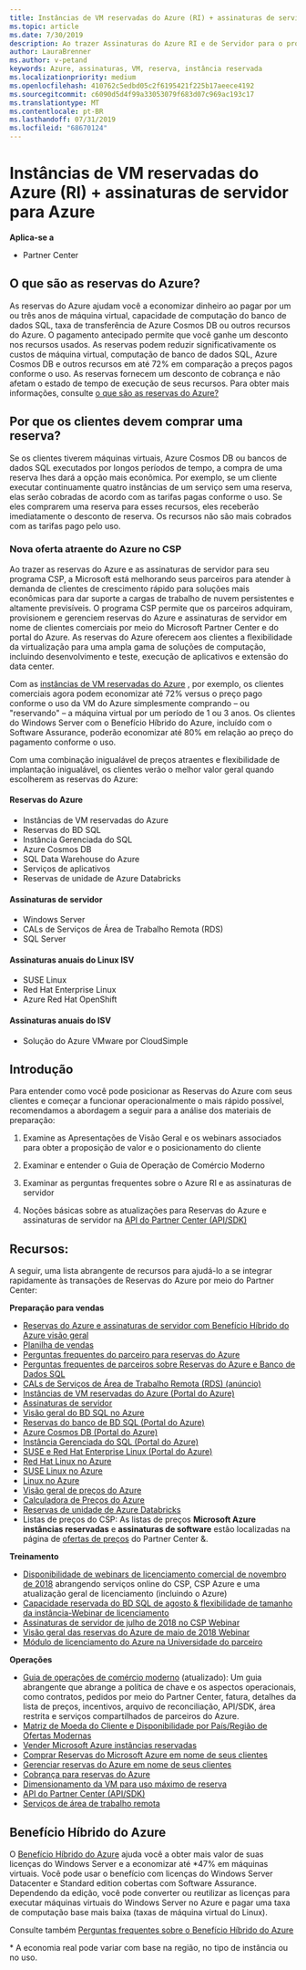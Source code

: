 ```yaml
---
title: Instâncias de VM reservadas do Azure (RI) + assinaturas de servidor para Azure | Partner Center
ms.topic: article
ms.date: 7/30/2019
description: Ao trazer Assinaturas do Azure RI e de Servidor para o programa CSP, é melhor permitir que nossos parceiros lidem com a demanda crescente do cliente por soluções mais econômicas para dar suporte a cargas de trabalho persistentes e altamente previsíveis. O programa CSP permite que os parceiros adquiram, provisionem e gerenciem Assinaturas do Azure RI e de Servidor em nome de clientes comerciais por meio do Microsoft Partner Center e do Portal do Azure.
author: LauraBrenner
ms.author: v-petand
keywords: Azure, assinaturas, VM, reserva, instância reservada
ms.localizationpriority: medium
ms.openlocfilehash: 410762c5edbd05c2f6195421f225b17aeece4192
ms.sourcegitcommit: c6090d5d4f99a33053079f683d07c969ac193c17
ms.translationtype: MT
ms.contentlocale: pt-BR
ms.lasthandoff: 07/31/2019
ms.locfileid: "68670124"
---
```

<!-- Mike Aasen wrote and owns this topic -->

# <a name="azure-reserved-vm-instances-ri--server-subscriptions-for-azure"></a>Instâncias de VM reservadas do Azure (RI) + assinaturas de servidor para Azure

**Aplica-se a**

- Partner Center
 
## <a name="what-are-azure-reservations"></a>O que são as reservas do Azure?

As reservas do Azure ajudam você a economizar dinheiro ao pagar por um ou três anos de máquina virtual, capacidade de computação do banco de dados SQL, taxa de transferência de Azure Cosmos DB ou outros recursos do Azure. O pagamento antecipado permite que você ganhe um desconto nos recursos usados. As reservas podem reduzir significativamente os custos de máquina virtual, computação de banco de dados SQL, Azure Cosmos DB e outros recursos em até 72% em comparação a preços pagos conforme o uso. As reservas fornecem um desconto de cobrança e não afetam o estado de tempo de execução de seus recursos. Para obter mais informações, consulte [o que são as reservas do Azure?](https://docs.microsoft.com/azure/billing/billing-save-compute-costs-reservations)

## <a name="why-should-customers-buy-a-reservation"></a>Por que os clientes devem comprar uma reserva?

Se os clientes tiverem máquinas virtuais, Azure Cosmos DB ou bancos de dados SQL executados por longos períodos de tempo, a compra de uma reserva lhes dará a opção mais econômica. Por exemplo, se um cliente executar continuamente quatro instâncias de um serviço sem uma reserva, elas serão cobradas de acordo com as tarifas pagas conforme o uso. Se eles comprarem uma reserva para esses recursos, eles receberão imediatamente o desconto de reserva. Os recursos não são mais cobrados com as tarifas pago pelo uso.

 
### <a name="compelling-new-azure-offer-in-csp"></a>Nova oferta atraente do Azure no CSP 

Ao trazer as reservas do Azure e as assinaturas de servidor para seu programa CSP, a Microsoft está melhorando seus parceiros para atender à demanda de clientes de crescimento rápido para soluções mais econômicas para dar suporte a cargas de trabalho de nuvem persistentes e altamente previsíveis. O programa CSP permite que os parceiros adquiram, provisionem e gerenciem reservas do Azure e assinaturas de servidor em nome de clientes comerciais por meio do Microsoft Partner Center e do portal do Azure. As reservas do Azure oferecem aos clientes a flexibilidade da virtualização para uma ampla gama de soluções de computação, incluindo desenvolvimento e teste, execução de aplicativos e extensão do data center. 

Com as [instâncias de VM reservadas do Azure](https://azure.microsoft.com/en-us/pricing/reserved-vm-instances/) , por exemplo, os clientes comerciais agora podem economizar até 72% versus o preço pago conforme o uso da VM do Azure simplesmente comprando – ou "reservando" – a máquina virtual por um período de 1 ou 3 anos. Os clientes do Windows Server com o Benefício Híbrido do Azure, incluído com o Software Assurance, poderão economizar até 80% em relação ao preço do pagamento conforme o uso. 

Com uma combinação inigualável de preços atraentes e flexibilidade de implantação inigualável, os clientes verão o melhor valor geral quando escolherem as reservas do Azure:

#### <a name="azure-reservations"></a>Reservas do Azure
-   Instâncias de VM reservadas do Azure
-   Reservas do BD SQL
-   Instância Gerenciada do SQL
-   Azure Cosmos DB
-   SQL Data Warehouse do Azure
-   Serviços de aplicativos
-   Reservas de unidade de Azure Databricks

#### <a name="server-subscriptions"></a>Assinaturas de servidor
-   Windows Server
-   CALs de Serviços de Área de Trabalho Remota (RDS)
-   SQL Server

#### <a name="linux-isv-annual-subscriptions"></a>Assinaturas anuais do Linux ISV
-   SUSE Linux
-   Red Hat Enterprise Linux
-   Azure Red Hat OpenShift

#### <a name="isv-annual-subscriptions"></a>Assinaturas anuais do ISV
-   Solução do Azure VMware por CloudSimple

## <a name="getting-started"></a>Introdução

Para entender como você pode posicionar as Reservas do Azure com seus clientes e começar a funcionar operacionalmente o mais rápido possível, recomendamos a abordagem a seguir para a análise dos materiais de preparação:

1.  Examine as Apresentações de Visão Geral e os webinars associados para obter a proposição de valor e o posicionamento do cliente

2.  Examinar e entender o Guia de Operação de Comércio Moderno

5.  Examinar as perguntas frequentes sobre o Azure RI e as assinaturas de servidor

6.  Noções básicas sobre as atualizações para Reservas do Azure e assinaturas de servidor na [API do Partner Center (API/SDK)](https://docs.microsoft.com/en-us/partner-center/develop/purchase-azure-reserved-vm-instances)

## <a name="resources"></a>Recursos: 

A seguir, uma lista abrangente de recursos para ajudá-lo a se integrar rapidamente às transações de Reservas do Azure por meio do Partner Center: 

**Preparação para vendas**

- [Reservas do Azure e assinaturas de servidor com Benefício Híbrido do Azure visão geral](https://assetsprod.microsoft.com/Azure-reservations-and-server-subscriptions-with-azure-hybrid-benefit.pptx)
- [Planilha de vendas](https://assetsprod.microsoft.com/mpn/Azure-RI-Sales-Sheet-CSP.pdf)
- [Perguntas frequentes do parceiro para reservas do Azure](https://assetsprod.microsoft.com/Partner-faq-for-azure-reservations.docx)
- [Perguntas frequentes de parceiros sobre Reservas do Azure e Banco de Dados SQL](https://assetsprod.microsoft.com/Partner-faq-for-azure-reservations-sql-db.docx)
- [CALs de Serviços de Área de Trabalho Remota (RDS) (anúncio)](https://cloudblogs.microsoft.com/windowsserver/2018/10/03/remote-desktop-services-2019-generally-available-with-windows-server-2019/)
- [Instâncias de VM reservadas do Azure (Portal do Azure)](https://docs.microsoft.com/en-us/azure/virtual-machines/windows/prepay-reserved-vm-instances)
- [Assinaturas de servidor](https://docs.microsoft.com/en-us/partner-center/csp-software-subscriptions)
- [Visão geral do BD SQL no Azure](https://assetsprod.microsoft.com/Sql-db-in-azure-overview.pptx)
- [Reservas do banco de BD SQL (Portal do Azure)](https://docs.microsoft.com/en-us/azure/sql-database/sql-database-reserved-capacity)
- [Azure Cosmos DB (Portal do Azure)](https://docs.microsoft.com/en-us/azure/cosmos-db/cosmos-db-reserved-capacity)
- [Instância Gerenciada do SQL (Portal do Azure)](https://docs.microsoft.com/en-us/azure/sql-database/sql-database-managed-instance)
- [SUSE e Red Hat Enterprise Linux (Portal do Azure)](https://docs.microsoft.com/en-us/azure/virtual-machines/linux/prepay-suse-software-charges)
- [Red Hat Linux no Azure](https://azure.com/redhat)
- [SUSE Linux no Azure](https://azure.microsoft.com/en-us/overview/linux-on-azure/suse/)
- [Linux no Azure](https://azure.microsoft.com/en-us/overview/linux-on-azure/)
- [Visão geral de preços do Azure](https://azure.microsoft.com/en-us/pricing/)
- [Calculadora de Preços do Azure](https://azure.microsoft.com/en-us/pricing/calculator)
- [Reservas de unidade de Azure Databricks](https://docs.microsoft.com/azure/billing/billing-prepay-databricks-reserved-capacity)
- Listas de preços do CSP:  As listas de preços **Microsoft Azure instâncias reservadas** e **assinaturas de software** estão localizadas na página de [ofertas de preços](https://partner.microsoft.com/en-us/pcv/sales) do Partner Center &.


**Treinamento**

- [Disponibilidade de webinars de licenciamento comercial de novembro de 2018](https://na01.safelinks.protection.outlook.com/?url=https%3A%2F%2Fcommercial-licensing.eventbuilder.com%2F%3Flandingpageid%3DV0Bx6L&data=02%7C01%7Cv-oumaki%40microsoft.com%7C96e24687952242e1ff0c08d62ada13f3%7C72f988bf86f141af91ab2d7cd011db47%7C1%7C0%7C636743513471330495&sdata=DjPAKnW%2BpVekRS3Zngy2uwAkTpU4z1O%2Fh56NuTOmCzM%3D&reserved=0) abrangendo serviços online do CSP, CSP Azure e uma atualização geral de licenciamento (incluindo o Azure)
- [Capacidade reservada do BD SQL de agosto & flexibilidade de tamanho da instância-Webinar de licenciamento](https://commercial-licensing.eventbuilder.com/view?eventid=d0t9g4)
- [Assinaturas de servidor de julho de 2018 no CSP Webinar](https://commercial-licensing.eventbuilder.com/Server_Subscriptions_in_CSP_P2_July)
- [Visão geral das reservas do Azure de maio de 2018 Webinar](https://commercial-licensing.eventbuilder.com/Reserved_Instances_in_CSP_May_Option_1)
- [Módulo de licenciamento do Azure na Universidade do parceiro](https://aka.ms/azure_partner_licensing)

**Operações**

- [Guia de operações de comércio moderno](https://assetsprod.microsoft.com/mpn/Partner-Center-Modern-Commerce-Operating-Guide.docx) (atualizado):  Um guia abrangente que abrange a política de chave e os aspectos operacionais, como contratos, pedidos por meio do Partner Center, fatura, detalhes da lista de preços, incentivos, arquivo de reconciliação, API/SDK, área restrita e serviços compartilhados de parceiros do Azure.
- [Matriz de Moeda do Cliente e Disponibilidade por País/Região de Ofertas Modernas](https://assetsprod.microsoft.com/modern-offers-country-currency-availability.xlsx)
- [Vender Microsoft Azure instâncias reservadas](https://go.microsoft.com/fwlink/?linkid=872806)
- [Comprar Reservas do Microsoft Azure em nome de seus clientes](https://go.microsoft.com/fwlink/?linkid=872807)
- [Gerenciar reservas do Azure em nome de seus clientes](https://go.microsoft.com/fwlink/?linkid=872808)
- [Cobrança para reservas do Azure](https://go.microsoft.com/fwlink/?linkid=872809)
- [Dimensionamento da VM para uso máximo de reserva](https://go.microsoft.com/fwlink/?linkid=872810)
- [API do Partner Center (API/SDK)](https://docs.microsoft.com/en-us/partner-center/develop/purchase-azure-reserved-vm-instances)
- [Serviços de área de trabalho remota](https://docs.microsoft.com/en-us/windows-server/remote/remote-desktop-services/welcome-to-rds)

## <a name="azure-hybrid-benefit"></a>Benefício Híbrido do Azure

O [Benefício Híbrido do Azure](https://azure.microsoft.com/pricing/hybrid-benefit) ajuda você a obter mais valor de suas licenças do Windows Server e a economizar até *47% em máquinas virtuais. Você pode usar o benefício com licenças do Windows Server Datacenter e Standard edition cobertas com Software Assurance. Dependendo da edição, você pode converter ou reutilizar as licenças para executar máquinas virtuais do Windows Server no Azure e pagar uma taxa de computação base mais baixa (taxas de máquina virtual do Linux).

Consulte também [Perguntas frequentes sobre o Benefício Híbrido do Azure](https://azure.microsoft.com/en-us/pricing/hybrid-benefit/faq/)

\* A economia real pode variar com base na região, no tipo de instância ou no uso.
